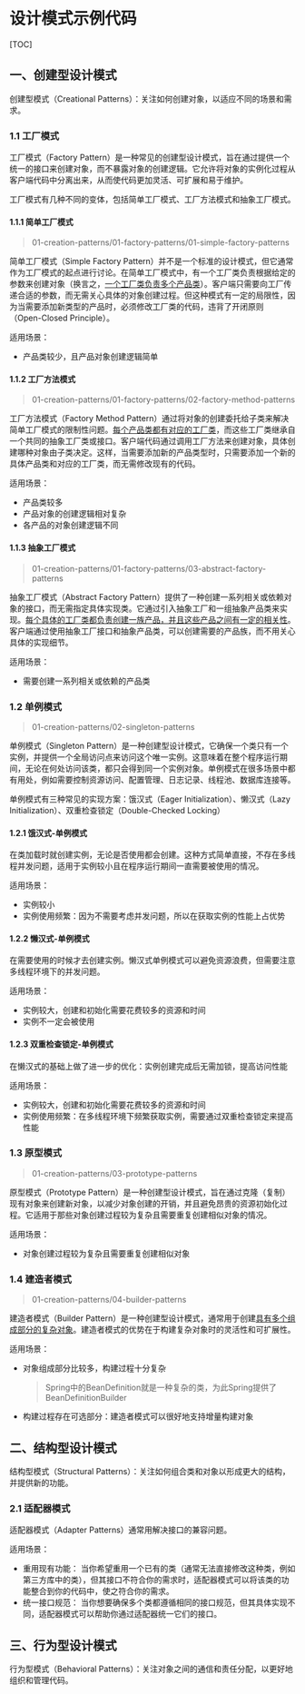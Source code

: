 # 设计模式示例代码

[TOC]



## 一、创建型设计模式

创建型模式（Creational Patterns）：关注如何创建对象，以适应不同的场景和需求。



### 1.1 工厂模式

工厂模式（Factory Pattern）是一种常见的创建型设计模式，旨在通过提供一个统一的接口来创建对象，而不暴露对象的创建逻辑。它允许将对象的实例化过程从客户端代码中分离出来，从而使代码更加灵活、可扩展和易于维护。

工厂模式有几种不同的变体，包括简单工厂模式、工厂方法模式和抽象工厂模式。



#### 1.1.1 简单工厂模式

>   01-creation-patterns/01-factory-patterns/01-simple-factory-patterns

简单工厂模式（Simple Factory Pattern）并不是一个标准的设计模式，但它通常作为工厂模式的起点进行讨论。在简单工厂模式中，有一个工厂类负责根据给定的参数来创建对象（换言之，<u>一个工厂类负责多个产品类</u>）。客户端只需要向工厂传递合适的参数，而无需关心具体的对象创建过程。但这种模式有一定的局限性，因为当需要添加新类型的产品时，必须修改工厂类的代码，违背了开闭原则（Open-Closed Principle）。

适用场景：

-   产品类较少，且产品对象创建逻辑简单



#### 1.1.2 工厂方法模式

>   01-creation-patterns/01-factory-patterns/02-factory-method-patterns

工厂方法模式（Factory Method Pattern）通过将对象的创建委托给子类来解决简单工厂模式的限制性问题。<u>每个产品类都有对应的工厂类</u>，而这些工厂类继承自一个共同的抽象工厂类或接口。客户端代码通过调用工厂方法来创建对象，具体创建哪种对象由子类决定。这样，当需要添加新的产品类型时，只需要添加一个新的具体产品类和对应的工厂类，而无需修改现有的代码。

适用场景：

-   产品类较多
-   产品对象的创建逻辑相对复杂
-   各产品的对象创建逻辑不同



#### 1.1.3 抽象工厂模式

>   01-creation-patterns/01-factory-patterns/03-abstract-factory-patterns

抽象工厂模式（Abstract Factory Pattern）提供了一种创建一系列相关或依赖对象的接口，而无需指定具体实现类。它通过引入抽象工厂和一组抽象产品类来实现。<u>每个具体的工厂类都负责创建一族产品，并且这些产品之间有一定的相关性</u>。客户端通过使用抽象工厂接口和抽象产品类，可以创建需要的产品族，而不用关心具体的实现细节。

适用场景：

-   需要创建一系列相关或依赖的产品类



### 1.2 单例模式

>   01-creation-patterns/02-singleton-patterns

单例模式（Singleton Pattern）是一种创建型设计模式，它确保一个类只有一个实例，并提供一个全局访问点来访问这个唯一实例。这意味着在整个程序运行期间，无论在何处访问该类，都只会得到同一个实例对象。单例模式在很多场景中都有用处，例如需要控制资源访问、配置管理、日志记录、线程池、数据库连接等。

单例模式有三种常见的实现方案：饿汉式（Eager Initialization）、懒汉式（Lazy Initialization）、双重检查锁定（Double-Checked Locking）



#### 1.2.1 饿汉式-单例模式

在类加载时就创建实例，无论是否使用都会创建。这种方式简单直接，不存在多线程并发问题，适用于实例较小且在程序运行期间一直需要被使用的情况。

适用场景：

-   实例较小
-   实例使用频繁：因为不需要考虑并发问题，所以在获取实例的性能上占优势



#### 1.2.2 懒汉式-单例模式

在需要使用的时候才去创建实例。懒汉式单例模式可以避免资源浪费，但需要注意多线程环境下的并发问题。

适用场景：

-   实例较大，创建和初始化需要花费较多的资源和时间
-   实例不一定会被使用



#### 1.2.3 双重检查锁定-单例模式

在懒汉式的基础上做了进一步的优化：实例创建完成后无需加锁，提高访问性能

适用场景：

-   实例较大，创建和初始化需要花费较多的资源和时间
-   实例使用频繁：在多线程环境下频繁获取实例，需要通过双重检查锁定来提高性能



### 1.3 原型模式

>   01-creation-patterns/03-prototype-patterns

原型模式（Prototype Pattern）是一种创建型设计模式，旨在通过克隆（复制）现有对象来创建新对象，以减少对象创建的开销，并且避免昂贵的资源初始化过程。它适用于那些对象创建过程较为复杂且需要重复创建相似对象的情况。

适用场景：

-   对象创建过程较为复杂且需要重复创建相似对象



### 1.4 建造者模式

>   01-creation-patterns/04-builder-patterns

建造者模式（Builder Pattern）是一种创建型设计模式，通常用于创建<u>具有多个组成部分的复杂对象</u>。建造者模式的优势在于构建复杂对象时的灵活性和可扩展性。

适用场景：

-   对象组成部分比较多，构建过程十分复杂

    >   Spring中的BeanDefinition就是一种复杂的类，为此Spring提供了BeanDefinitionBuilder

-   构建过程存在可选部分：建造者模式可以很好地支持增量构建对象



## 二、结构型设计模式

结构型模式（Structural Patterns）：关注如何组合类和对象以形成更大的结构，并提供新的功能。



### 2.1 适配器模式

适配器模式（Adapter Patterns）通常用解决接口的兼容问题。

适用场景：

-   重用现有功能： 当你希望重用一个已有的类（通常无法直接修改这种类，例如第三方库中的类），但其接口不符合你的需求时，适配器模式可以将该类的功能整合到你的代码中，使之符合你的需求。
-   统一接口规范： 当你想要确保多个类都遵循相同的接口规范，但其具体实现不同，适配器模式可以帮助你通过适配器统一它们的接口。



## 三、行为型设计模式

行为型模式（Behavioral Patterns）：关注对象之间的通信和责任分配，以更好地组织和管理代码。
